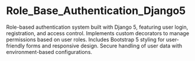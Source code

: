 # Role_Base_Authentication_Django5
Role-based authentication system built with Django 5, featuring user login, registration, and access control. Implements custom decorators to manage permissions based on user roles. Includes Bootstrap 5 styling for user-friendly forms and responsive design. Secure handling of user data with environment-based configurations.
